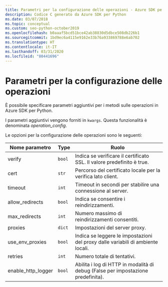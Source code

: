 ```yaml
---
title: Parametri per la configurazione delle operazioni - Azure SDK pe Python
description: Codice C generato da Azure SDK per Python
ms.date: 03/07/2018
ms.topic: conceptual
ms.custom: seo-python-october2019
ms.openlocfilehash: b0aaaf5bcd51bce42ab38830d5dbce508db226b1
ms.sourcegitcommit: 1bd9ec6a4115e9162e33b76a933869788e6ab702
ms.translationtype: HT
ms.contentlocale: it-IT
ms.lasthandoff: 03/31/2020
ms.locfileid: "80441696"
---
```

# <a name="parameters-for-operation-configuration"></a>Parametri per la configurazione delle operazioni

È possibile specificare parametri aggiuntivi per i metodi sulle operazioni in Azure SDK per Python.

I parametri aggiuntivi vengono forniti in `kwargs`. Questa funzionalità è denominata *operation_config*.

Le opzioni per la configurazione delle operazioni sono le seguenti:

|Nome parametro|Type|Ruolo|
|----------------------|------|---------------|
| verify |`bool`|Indica se verificare il certificato SSL. Il valore predefinito è true.|
|  cert |`str`| Percorso del certificato locale per la verifica lato client.|
|  timeout |`int`| Timeout in secondi per stabilire una connessione al server.|
|  allow_redirects |`bool` | Indica se consentire i reindirizzamenti.|
|  max_redirects  |`int`| Numero massimo di reindirizzamenti consentiti.|
|  proxies  |`dict` |Impostazioni del server proxy.|
|  use_env_proxies |`bool` |Indica se leggere le impostazioni del proxy dalle variabili di ambiente locali.|
|  retries  |`int` | Numero totale di tentativi.|
|  enable_http_logger | `bool`| Abilita i log di HTTP in modalità di debug (False per impostazione predefinita).|
